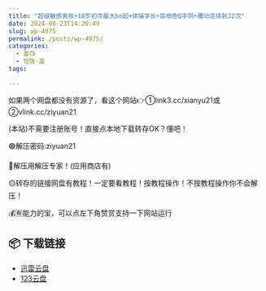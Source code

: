 ```yaml
---
title: "超级敏感男孩+18岁初次最大bo起+体操学长+巨根色Q手阴+腰动连续射J2次"
date: 2024-08-23T14:20:49
slug: wp-4975
permalink: /posts/wp-4975/
categories:
  - 盖📺
  - 恰饭·盖
tags:

---
```


如果两个网盘都没有资源了，看这个网站👉①link3.cc/xianyu21或②vlink.cc/ziyuan21

(本站)不需要注册账号！直接点本地下载转存OK？懂吧！

🟢解压密码:ziyuan21

🔵解压用解压专家！(应用商店有)

🟡转存的链接网盘有教程！一定要看教程！按教程操作！不按教程操作你不会解压！

💰🈶能力的宝，可以点左下角赞赏支持一下网站运行

## 📦 下载链接
- [迅雷云盘](https://blziyuan21.com/pay-download/4975?key=5e67d7bfb8&down_id=0)
- [123云盘](https://blziyuan21.com/pay-download/4975?key=5e67d7bfb8&down_id=1)

